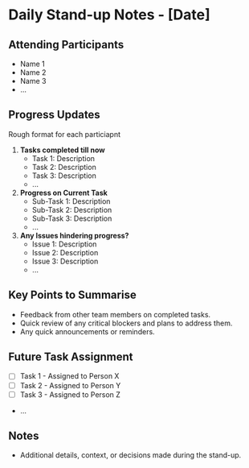 # Daily Stand-up Notes - [Date]

## Attending Participants 
- Name 1
- Name 2
- Name 3
- ...


## Progress Updates

Rough format for each particiapnt 

1. **Tasks completed till now**
   - Task 1: Description
   - Task 2: Description
   - Task 3: Description
   - ...
2. **Progress on Current Task**
   - Sub-Task 1: Description
   - Sub-Task 2: Description
   - Sub-Task 3: Description
   - ...
3. **Any Issues hindering progress?**
   - Issue 1: Description
   - Issue 2: Description
   - Issue 3: Description
   - ...

## Key Points to Summarise
- Feedback from other team members on completed tasks. 
- Quick review of any critical blockers and plans to address them.
- Any quick announcements or reminders.

## Future Task Assignment
- [ ] Task 1 - Assigned to Person X
- [ ] Task 2 - Assigned to Person Y
- [ ] Task 3 - Assigned to Person Z
- ...

## Notes
- Additional details, context, or decisions made during the stand-up.

